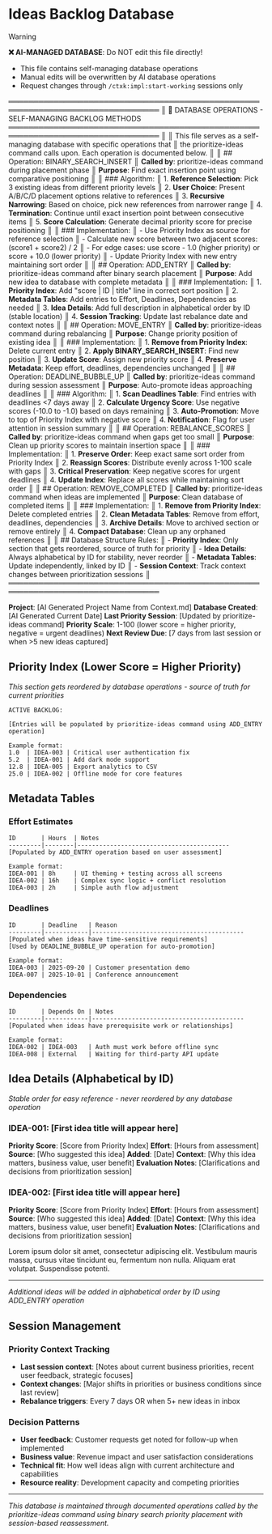 # Ideas Backlog Database
<!-- Template Version: 1 | ContextKit: 0.2.5 | Updated: 2025-09-15 -->

> [!WARNING]
> **❌ AI-MANAGED DATABASE**: Do NOT edit this file directly!
> - This file contains self-managing database operations
> - Manual edits will be overwritten by AI database operations
> - Request changes through `/ctxk:impl:start-working` sessions only

════════════════════════════════════════════════════════════════════════════════
║ 🤖 DATABASE OPERATIONS - SELF-MANAGING BACKLOG METHODS
════════════════════════════════════════════════════════════════════════════════
║
║ This file serves as a self-managing database with specific operations that
║ the prioritize-ideas command calls upon. Each operation is documented below.
║
║ ## Operation: BINARY_SEARCH_INSERT
║ **Called by**: prioritize-ideas command during placement phase
║ **Purpose**: Find exact insertion point using comparative positioning
║
║ ### Algorithm:
║ 1. **Reference Selection**: Pick 3 existing ideas from different priority levels
║ 2. **User Choice**: Present A/B/C/D placement options relative to references
║ 3. **Recursive Narrowing**: Based on choice, pick new references from narrower range
║ 4. **Termination**: Continue until exact insertion point between consecutive items
║ 5. **Score Calculation**: Generate decimal priority score for precise positioning
║
║ ### Implementation:
║ - Use Priority Index as source for reference selection
║ - Calculate new score between two adjacent scores: (score1 + score2) / 2
║ - For edge cases: use score - 1.0 (higher priority) or score + 10.0 (lower priority)
║ - Update Priority Index with new entry maintaining sort order
║
║ ## Operation: ADD_ENTRY
║ **Called by**: prioritize-ideas command after binary search placement
║ **Purpose**: Add new idea to database with complete metadata
║
║ ### Implementation:
║ 1. **Priority Index**: Add "score | ID | title" line in correct sort position
║ 2. **Metadata Tables**: Add entries to Effort, Deadlines, Dependencies as needed
║ 3. **Idea Details**: Add full description in alphabetical order by ID (stable location)
║ 4. **Session Tracking**: Update last rebalance date and context notes
║
║ ## Operation: MOVE_ENTRY
║ **Called by**: prioritize-ideas command during rebalancing
║ **Purpose**: Change priority position of existing idea
║
║ ### Implementation:
║ 1. **Remove from Priority Index**: Delete current entry
║ 2. **Apply BINARY_SEARCH_INSERT**: Find new position
║ 3. **Update Score**: Assign new priority score
║ 4. **Preserve Metadata**: Keep effort, deadlines, dependencies unchanged
║
║ ## Operation: DEADLINE_BUBBLE_UP
║ **Called by**: prioritize-ideas command during session assessment
║ **Purpose**: Auto-promote ideas approaching deadlines
║
║ ### Algorithm:
║ 1. **Scan Deadlines Table**: Find entries with deadlines <7 days away
║ 2. **Calculate Urgency Score**: Use negative scores (-10.0 to -1.0) based on days remaining
║ 3. **Auto-Promotion**: Move to top of Priority Index with negative score
║ 4. **Notification**: Flag for user attention in session summary
║
║ ## Operation: REBALANCE_SCORES
║ **Called by**: prioritize-ideas command when gaps get too small
║ **Purpose**: Clean up priority scores to maintain insertion space
║
║ ### Implementation:
║ 1. **Preserve Order**: Keep exact same sort order from Priority Index
║ 2. **Reassign Scores**: Distribute evenly across 1-100 scale with gaps
║ 3. **Critical Preservation**: Keep negative scores for urgent deadlines
║ 4. **Update Index**: Replace all scores while maintaining sort order
║
║ ## Operation: REMOVE_COMPLETED
║ **Called by**: prioritize-ideas command when ideas are implemented
║ **Purpose**: Clean database of completed items
║
║ ### Implementation:
║ 1. **Remove from Priority Index**: Delete completed entries
║ 2. **Clean Metadata Tables**: Remove from effort, deadlines, dependencies
║ 3. **Archive Details**: Move to archived section or remove entirely
║ 4. **Compact Database**: Clean up any orphaned references
║
║ ## Database Structure Rules:
║ - **Priority Index**: Only section that gets reordered, source of truth for priority
║ - **Idea Details**: Always alphabetical by ID for stability, never reorder
║ - **Metadata Tables**: Update independently, linked by ID
║ - **Session Context**: Track context changes between prioritization sessions
║
════════════════════════════════════════════════════════════════════════════════

**Project**: [AI Generated Project Name from Context.md]
**Database Created**: [AI Generated Current Date]
**Last Priority Session**: [Updated by prioritize-ideas command]
**Priority Scale**: 1-100 (lower score = higher priority, negative = urgent deadlines)
**Next Review Due**: [7 days from last session or when >5 new ideas captured]

## Priority Index (Lower Score = Higher Priority)

*This section gets reordered by database operations - source of truth for current priorities*

```
ACTIVE BACKLOG:

[Entries will be populated by prioritize-ideas command using ADD_ENTRY operation]

Example format:
1.0  | IDEA-003 | Critical user authentication fix
5.2  | IDEA-001 | Add dark mode support
12.8 | IDEA-005 | Export analytics to CSV
25.0 | IDEA-002 | Offline mode for core features
```

## Metadata Tables

### Effort Estimates
```
ID       | Hours  | Notes
---------|--------|------------------------------------------
[Populated by ADD_ENTRY operation based on user assessment]

Example format:
IDEA-001 | 8h     | UI theming + testing across all screens
IDEA-002 | 16h    | Complex sync logic + conflict resolution
IDEA-003 | 2h     | Simple auth flow adjustment
```

### Deadlines
```
ID       | Deadline   | Reason
---------|------------|------------------------------------------
[Populated when ideas have time-sensitive requirements]
[Used by DEADLINE_BUBBLE_UP operation for auto-promotion]

Example format:
IDEA-003 | 2025-09-20 | Customer presentation demo
IDEA-007 | 2025-10-01 | Conference announcement
```

### Dependencies
```
ID       | Depends On | Notes
---------|------------|------------------------------------------
[Populated when ideas have prerequisite work or relationships]

Example format:
IDEA-002 | IDEA-003   | Auth must work before offline sync
IDEA-008 | External   | Waiting for third-party API update
```

## Idea Details (Alphabetical by ID)

*Stable order for easy reference - never reordered by any database operation*

### IDEA-001: [First idea title will appear here]
**Priority Score**: [Score from Priority Index]
**Effort**: [Hours from assessment]
**Source**: [Who suggested this idea]
**Added**: [Date]
**Context**: [Why this idea matters, business value, user benefit]
**Evaluation Notes**: [Clarifications and decisions from prioritization session]

### IDEA-002: [First idea title will appear here]
**Priority Score**: [Score from Priority Index]
**Effort**: [Hours from assessment]
**Source**: [Who suggested this idea]
**Added**: [Date]
**Context**: [Why this idea matters, business value, user benefit]
**Evaluation Notes**: [Clarifications and decisions from prioritization session]

Lorem ipsum dolor sit amet, consectetur adipiscing elit. Vestibulum mauris massa, cursus vitae tincidunt eu, fermentum non nulla. Aliquam erat volutpat. Suspendisse potenti.

---

*Additional ideas will be added in alphabetical order by ID using ADD_ENTRY operation*

## Session Management

### Priority Context Tracking
- **Last session context**: [Notes about current business priorities, recent user feedback, strategic focuses]
- **Context changes**: [Major shifts in priorities or business conditions since last review]
- **Rebalance triggers**: Every 7 days OR when 5+ new ideas in inbox

### Decision Patterns
- **User feedback**: Customer requests get noted for follow-up when implemented
- **Business value**: Revenue impact and user satisfaction considerations
- **Technical fit**: How well ideas align with current architecture and capabilities
- **Resource reality**: Development capacity and competing priorities

---

*This database is maintained through documented operations called by the prioritize-ideas command using binary search priority placement with session-based reassessment.*